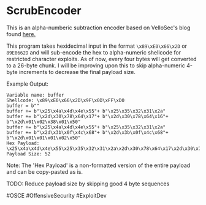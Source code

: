 # ScrubEncoder
This is an alpha-numberic subtraction encoder based on VelloSec's blog found <a href="https://vellosec.net/blog/exploit-dev/carving-shellcode-using-restrictive-character-sets/">here.</a>

This program takes hexidecimal input in the format ```\x89\xE0\x66\x2D``` or ```89E0662D``` and will sub-encode the hex to alpha-numeric shellcode for restricted character exploits. As of now, every four bytes will get converted to a 26-byte chunk. I will be improving upon this to skip alpha-numeric 4-byte increments to decrease the final payload size. 


Example Output:
```
Variable name: buffer
Shellcode: \x89\xE0\x66\x2D\x9F\x0D\xFF\xD0
buffer = b""
buffer += b"\x25\x4a\x4d\x4e\x55"+ b"\x25\x35\x32\x31\x2a"
buffer += b"\x2d\x30\x78\x64\x17"+ b"\x2d\x30\x78\x64\x16"+ b"\x2d\x01\x02\x38\x01\x50"
buffer += b"\x25\x4a\x4d\x4e\x55"+ b"\x25\x35\x32\x31\x2a"
buffer += b"\x2d\x3b\x0f\x4c\x68"+ b"\x2d\x3b\x0f\x4c\x68"+ b"\x2d\x01\x01\x01\x02\x50"
Hex Payload: \x25\x4a\x4d\x4e\x55\x25\x35\x32\x31\x2a\x2d\x30\x78\x64\x17\x2d\x30\x78\x64\x16\x2d\x01\x02\x38\x01\x50\x25\x4a\x4d\x4e\x55\x25\x35\x32\x31\x2a\x2d\x3b\x0f\x4c\x68\x2d\x3b\x0f\x4c\x68\x2d\x01\x01\x01\x02\x50
Payload Size: 52
```
Note: The 'Hex Payload' is a non-formatted version of the entire payload and can be copy-pasted as is. 

TODO: Reduce payload size by skipping good 4 byte sequences

#OSCE #OffensiveSecurity #ExploitDev

